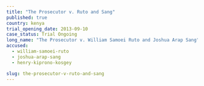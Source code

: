 ```yaml
---
title: "The Prosecutor v. Ruto and Sang"
published: true
country: kenya
trial_opening_date: 2013-09-10
case_status: Trial Ongoing
long_name: "The Prosecutor v. William Samoei Ruto and Joshua Arap Sang"
accused:
  - william-samoei-ruto
  - joshua-arap-sang
  - henry-kiprono-kosgey

slug: the-prosecutor-v-ruto-and-sang
---
```


